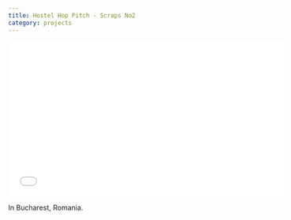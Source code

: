 ```yaml
---
title: Hostel Hop Pitch - Scraps No2
category: projects
---
```


<iframe width="560" height="315" src="//www.youtube.com/embed/-JO4c7Kse9w" frameborder="0" allowfullscreen></iframe>

In Bucharest, Romania.
